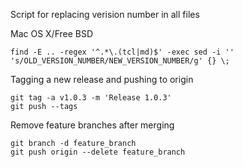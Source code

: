 
Script for replacing verision number in all files

Mac OS X/Free BSD

    find -E .. -regex '^.*\.(tcl|md)$' -exec sed -i '' 's/OLD_VERSION_NUMBER/NEW_VERSION_NUMBER/g' {} \;

Tagging a new release and pushing to origin

    git tag -a v1.0.3 -m 'Release 1.0.3' 
    git push --tags

Remove feature branches after merging

    git branch -d feature_branch
    git push origin --delete feature_branch 
